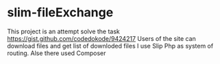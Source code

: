 # slim-fileExchange
This project is an attempt solve the task https://gist.github.com/codedokode/9424217
Users of the site can download files and get list of downloded files
I use Slip Php as system of routing. Alse there used Composer
